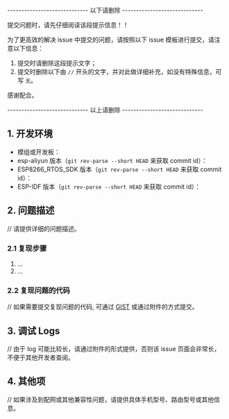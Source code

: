 ----------------------------- 以下请删除 -----------------------------

提交问题时，请先仔细阅读该段提示信息！！

为了更高效的解决 issue 中提交的问题，请按照以下 issue 模板进行提交，请注意以下信息：
1. 提交时请删除这段提示文字；
2. 提交时删除以下由 `//` 开头的文字，并对此做详细补充，如没有特殊信息，可写 `无`。

感谢配合。

----------------------------- 以上请删除 -----------------------------

## 1. 开发环境

- 模组或开发板：
- esp-aliyun 版本（``git rev-parse --short HEAD`` 来获取 commit id）：
- ESP8266_RTOS_SDK 版本（``git rev-parse --short HEAD`` 来获取 commit id）：
- ESP-IDF 版本（``git rev-parse --short HEAD`` 来获取 commit id）：

## 2. 问题描述

// 请提供详细的问题描述。

### 2.1 复现步骤

1. ...
2. ...

### 2.2 复现问题的代码

// 如果需要提交复现问题的代码, 可通过 [GIST](https://gist.github.com) 或通过附件的方式提交。

## 3. 调试 Logs

// 由于 log 可能比较长，请通过附件的形式提供，否则该 issue 页面会非常长，不便于其他开发者查阅。

## 4. 其他项

// 如果涉及到配网或其他兼容性问题，请提供具体手机型号、路由型号或其他信息。